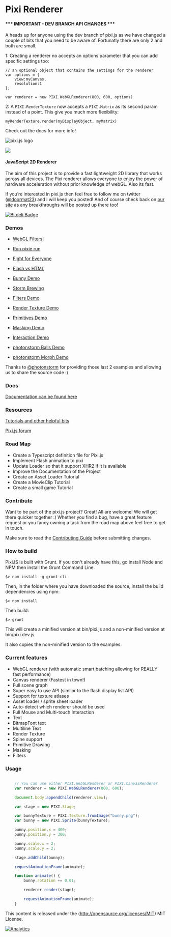 Pixi Renderer 
=============

#### *** IMPORTANT - DEV BRANCH API CHANGES *** ####

A heads up for anyone using the dev branch of pixi.js as we have changed a couple of bits that you need to be aware of. Fortunatly there are only 2 and both are small.

1: Creating a renderer no accepts an options parameter that you can add specific settings too:
``` 
// an optional object that contains the settings for the renderer
var options = {
    view:myCanvas,
    resolution:1
};

var renderer = new PIXI.WebGLRenderer(800, 600, options) 
```

2: A ```PIXI.RenderTexture``` now accepts a ```PIXI.Matrix``` as its second param instead of a point. This give you much more flexibility: 

``` myRenderTexture.render(myDisplayObject, myMatrix) ```

Check out the docs for more info!


![pixi.js logo](http://www.goodboydigital.com/pixijs/logo_small.png) 

[<img src="http://www.pixijs.com/wp-content/uploads/2013/05/headerPanel_projects-898x342.jpg">](http://www.pixijs.com/projects)
#### JavaScript 2D Renderer ####

The aim of this project is to provide a fast lightweight 2D library that works
across all devices. The Pixi renderer allows everyone to enjoy the power of
hardware acceleration without prior knowledge of webGL. Also its fast.

If you’re interested in pixi.js then feel free to follow me on twitter
([@doormat23](https://twitter.com/doormat23)) and I will keep you posted!  And
of course check back on [our site](<http://www.goodboydigital.com/blog/>) as
any breakthroughs will be posted up there too!

[![Bitdeli Badge](https://d2weczhvl823v0.cloudfront.net/GoodBoyDigital/pixi.js/trend.png)](https://bitdeli.com/free "Bitdeli Badge")

### Demos ###

- [WebGL Filters!](<http://www.goodboydigital.com/pixijs/examples/15/indexAll.html>)

- [Run pixie run](<http://www.goodboydigital.com/runpixierun/>)

- [Fight for Everyone](<http://www.theleisuresociety.co.uk/fightforeveryone>)

- [Flash vs HTML](<http://flashvhtml.com>)

- [Bunny Demo](<http://www.goodboydigital.com/pixijs/bunnymark>)
 
- [Storm Brewing](<http://www.goodboydigital.com/pixijs/storm/>)

- [Filters Demo](<http://www.goodboydigital.com/pixijs/examples/15/indexAll.html>)

- [Render Texture Demo](<http://www.goodboydigital.com/pixijs/examples/11/>)

- [Primitives Demo](<http://www.goodboydigital.com/pixijs/examples/13/>)

- [Masking Demo](<http://www.goodboydigital.com/pixijs/examples/14/>)

- [Interaction Demo](<http://www.goodboydigital.com/pixijs/examples/6/>)

- [photonstorm Balls Demo](<http://gametest.mobi/pixi/balls/>)

- [photonstorm Morph Demo](<http://gametest.mobi/pixi/morph/>)

Thanks to [@photonstorm](https://twitter.com/photonstorm) for providing those
last 2 examples and allowing us to share the source code :)

### Docs ###

[Documentation can be found here](<http://www.goodboydigital.com/pixijs/docs/>)

### Resources ###

[Tutorials and other helpful bits](<https://github.com/GoodBoyDigital/pixi.js/wiki/Resources>)

[Pixi.js forum](<http://www.html5gamedevs.com/forum/15-pixijs/>)


### Road Map ###

* Create a Typescript definition file for Pixi.js
* Implement Flash animation to pixi
* Update Loader so that it support XHR2 if it is available
* Improve the Documentation of the Project
* Create an Asset Loader Tutorial
* Create a MovieClip Tutorial
* Create a small game Tutorial

### Contribute ###

Want to be part of the pixi.js project? Great! All are welcome! We will get there quicker together :)
Whether you find a bug, have a great feature request or you fancy owning a task from the road map above feel free to get in touch.

Make sure to read the [Contributing Guide](https://github.com/GoodBoyDigital/pixi.js/blob/master/CONTRIBUTING.md)
before submitting changes.

### How to build ###

PixiJS is built with Grunt. If you don't already have this, go install Node and NPM then install the Grunt Command Line.

```
$> npm install -g grunt-cli
```

Then, in the folder where you have downloaded the source, install the build dependencies using npm:

```
$> npm install
```

Then build:

```
$> grunt
```

This will create a minified version at bin/pixi.js and a non-minified version at bin/pixi.dev.js.

It also copies the non-minified version to the examples.

### Current features ###

- WebGL renderer (with automatic smart batching allowing for REALLY fast performance)
- Canvas renderer (Fastest in town!)
- Full scene graph
- Super easy to use API (similar to the flash display list API)
- Support for texture atlases
- Asset loader / sprite sheet loader
- Auto-detect which renderer should be used
- Full Mouse and Multi-touch Interaction
- Text
- BitmapFont text
- Multiline Text
- Render Texture
- Spine support
- Primitive Drawing
- Masking
- Filters

### Usage ###

```javascript

	// You can use either PIXI.WebGLRenderer or PIXI.CanvasRenderer
	var renderer = new PIXI.WebGLRenderer(800, 600);

	document.body.appendChild(renderer.view);

	var stage = new PIXI.Stage;

	var bunnyTexture = PIXI.Texture.fromImage("bunny.png");
	var bunny = new PIXI.Sprite(bunnyTexture);

	bunny.position.x = 400;
	bunny.position.y = 300;

	bunny.scale.x = 2;
	bunny.scale.y = 2;

	stage.addChild(bunny);

	requestAnimationFrame(animate);

	function animate() {
		bunny.rotation += 0.01;

		renderer.render(stage);

		requestAnimationFrame(animate);
	}
```

This content is released under the (http://opensource.org/licenses/MIT) MIT License.

[![Analytics](https://ga-beacon.appspot.com/UA-39213431-2/pixi.js/index)](https://github.com/igrigorik/ga-beacon)
